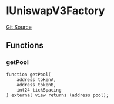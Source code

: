 # IUniswapV3Factory
[Git Source](https://github.com/ArrakisFinance/arrakis-modular/blob/main/src/interfaces/IUniswapV3Factory.sol)


## Functions
### getPool


```solidity
function getPool(
    address tokenA,
    address tokenB,
    int24 tickSpacing
) external view returns (address pool);
```

